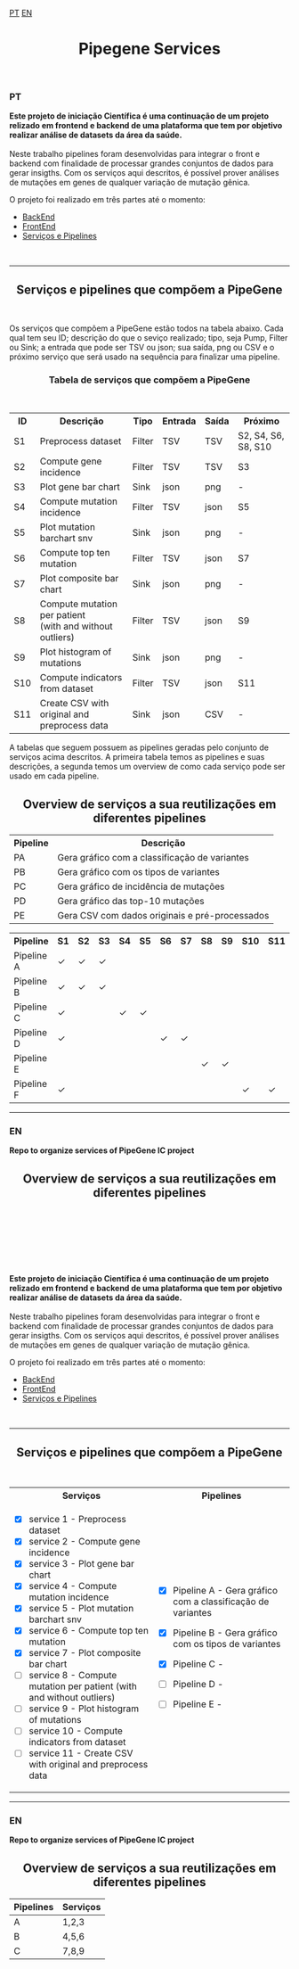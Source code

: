 
[PT](#pt)
[EN](#en)

<h1 align="center"> Pipegene Services</h1><br>

### PT <br>




**Este projeto de iniciação Científica é uma continuação de um projeto relizado em frontend e backend de uma plataforma que tem por objetivo realizar análise de datasets da área da saúde.** <br><br>
Neste trabalho pipelines foram desenvolvidas para integrar o front e backend com finalidade de processar grandes conjuntos de dados para gerar insigths. Com os serviços aqui descritos, é possível prover análises de mutações em genes de qualquer variação de mutação gênica.


O projeto foi realizado em três partes até o momento:
- [BackEnd](https://github.com/viniciuslsilva/ifsp-prj-pipegene)
- [FrontEnd](https://github.com/LucasGTeixeira/pipegene-frontend)
- [Serviços e Pipelines](https://github.com/lucas-ifsp/pipegene-services)
<br>
 
 --- 


<h2 align="center"> Serviços e pipelines que compõem a PipeGene</h2><br>

Os serviços que compõem a PipeGene estão todos na tabela abaixo. Cada qual tem seu ID; descrição do que o seviço realizado; tipo, seja Pump, Filter ou Sink; a entrada que pode ser TSV ou json; sua saída, png ou CSV e o próximo serviço que será usado na sequência para finalizar uma pipeline.


<h3 align="center"> Tabela de serviços que compõem a PipeGene</h3><br>
<table align="center">
  <tr>
    <th>ID</th>
    <th> Descrição </th>
    <th>Tipo</th>
    <th>Entrada</th>
    <th>Saída</th>
    <th>Próximo</th>
  </tr>
  <tr>
    <td> S1 </td>
    <td> Preprocess dataset </td>
    <td> Filter </td>
    <td> TSV </td>
    <td> TSV </td>
    <td> S2, S4, S6, S8, S10 </td>
  </tr>
   <tr>
    <td> S2 </td>
    <td> Compute gene incidence </td>
    <td> Filter </td>
    <td> TSV </td>
    <td> TSV </td>
    <td> S3 </td>
  </tr>
   <tr>
    <td> S3 </td>
    <td> Plot gene bar chart </td>
    <td> Sink </td>
    <td> json </td>
    <td> png </td>
    <td> - </td>
  </tr>
   <tr>
    <td> S4 </td>
    <td> Compute mutation incidence</td>
    <td> Filter </td>
    <td> TSV </td>
    <td> json </td>
    <td> S5 </td>
  </tr>
   <tr>
    <td> S5 </td>
    <td> Plot mutation barchart snv </td>
    <td> Sink </td>
    <td> json </td>
    <td> png </td>
    <td> - </td>
  </tr>  
   <tr>
    <td> S6 </td>
    <td> Compute top ten mutation </td>
    <td> Filter </td>
    <td> TSV </td>
    <td> json </td>
    <td> S7 </td>
  </tr>
   <tr>
    <td> S7 </td>
    <td> Plot composite bar chart </td>
    <td> Sink </td>
    <td> json </td>
    <td> png </td>
    <td> - </td>
  </tr>
    <tr>
    <td> S8 </td>
    <td> Compute mutation per patient <br> (with and without outliers) </td>
    <td> Filter </td>
    <td> TSV </td>
    <td> json </td>
    <td> S9 </td>
  </tr>
    <tr>
    <td> S9 </td>
    <td> Plot histogram of mutations </td>
    <td> Sink </td>
    <td> json </td>
    <td> png </td>
    <td> - </td>
  </tr>
    <tr>
    <td> S10 </td>
    <td> Compute indicators from dataset  </td>
    <td> Filter </td>
    <td> TSV </td>
    <td> json </td>
    <td> S11 </td>
  </tr>
    <tr>
    <td> S11 </td>
    <td> Create CSV with original and preprocess data </td>
    <td> Sink </td>
    <td> json </td>
    <td> CSV </td>
    <td> - </td>
  </tr> 
</table>

A tabelas que seguem possuem as pipelines geradas pelo conjunto de serviços acima descritos. A primeira tabela temos as pipelines e suas descrições, a segunda temos um overview de como cada serviço pode ser usado em cada pipeline.

<h2 align="center">  Overview de serviços a sua reutilizações em diferentes pipelines </h2>


<table align="center">
  <tr>
    <th>Pipeline</th>
    <th> Descrição </th>
  </tr>
  <tr>
  <td> PA </td>
   <td> Gera gráfico com a classificação de variantes </td>
  </tr>
 
  <tr>
  <td> PB </td>
   <td> Gera gráfico com os tipos de variantes  </td>
  </tr>
 
  <tr>
  <td> PC </td>
   <td> Gera gráfico de incidência de mutações </td>
  </tr>
 
  <tr>
  <td> PD </td>
   <td> Gera gráfico das top-10 mutações </td>
  </tr>
 
  <tr>
  <td> PE </td>
   <td> Gera CSV com dados originais e pré-processados </td>
  </tr>

</table>

<table align="center">
 
  <tr>
    <th>Pipeline</th>
    <th> S1 </th>
    <th> S2 </th>
    <th> S3 </th>
    <th> S4 </th>
    <th> S5 </th>
    <th> S6 </th>
    <th> S7 </th>
    <th> S8 </th>
    <th> S9 </th>
    <th> S10 </th>
    <th> S11 </th>
    <th> S12 </th>
   
  </tr>
  <tr>
   <td> Pipeline A </td>
   <td> ✓  </td>
   <td> ✓  </td>
   <td> ✓  </td>
   <td>   </td>
   <td>   </td>
   <td>   </td>
   <td>   </td>
   <td>   </td>
   <td>   </td>
   <td>   </td>
   <td>   </td>
   <td>   </td>
  </tr>
    <tr>
   <td> Pipeline B </td>
   <td> ✓  </td>
   <td> ✓  </td>
   <td> ✓  </td>
   <td>   </td>
   <td>   </td>
   <td>   </td>
   <td>   </td>
   <td>  </td>
   <td>   </td>
   <td>   </td>
   <td>   </td>
   <td>   </td>
  </tr>
    <tr>
   <td> Pipeline C </td>
   <td> ✓  </td>
   <td>   </td>
   <td>   </td>
   <td> ✓  </td>
   <td> ✓  </td>
   <td>   </td>
   <td>   </td>
   <td>   </td>
   <td>   </td>
   <td>   </td>
   <td>   </td>
   <td>   </td>
  </tr>
    <tr>
   <td> Pipeline D </td>
   <td> ✓  </td>
   <td>   </td>
   <td>   </td>
   <td>   </td>
   <td>   </td>
   <td> ✓  </td>
   <td> ✓  </td>
   <td>   </td>
   <td>   </td>
   <td>   </td>
   <td>   </td>
   <td>   </td>
  </tr>
    <tr>
   <td> Pipeline E </td>
   <td>   </td>
   <td>   </td>
   <td>   </td>
   <td>   </td>
   <td>   </td>
   <td>   </td>
   <td>   </td>
   <td> ✓  </td>
   <td> ✓  </td>
   <td>   </td>
   <td>   </td>
   <td>   </td>
  </tr>
    <tr>
   <td> Pipeline F </td>
   <td> ✓  </td>
   <td>   </td>
   <td>   </td>
   <td>   </td>
   <td>   </td>
   <td>   </td>
   <td>   </td>
   <td>   </td>
   <td>   </td>
   <td> ✓  </td>
   <td> ✓  </td>
   <td>   </td>
  </tr>
    <!-- <tr>
   <td> Pipeline G </td>
   <td> ✓  </td>
   <td> ✓  </td>
   <td> ✓  </td>
   <td> ✓  </td>
   <td> ✓  </td>
   <td> ✓  </td>
   <td> ✓  </td>
   <td> ✓  </td>
   <td> ✓  </td>
   <td> ✓  </td>
   <td> ✓  </td>
   <td> ✓  </td>
  </tr> -->
  
</table>


    

 ---
###  EN


**Repo to organize services of PipeGene IC project** <br>
<h2 align="center">  Overview de serviços a sua reutilizações em diferentes pipelines </h2>





<br><br><br><br><br><br>





















**Este projeto de iniciação Científica é uma continuação de um projeto relizado em frontend e backend de uma plataforma que tem por objetivo realizar análise de datasets da área da saúde.** <br><br>
Neste trabalho pipelines foram desenvolvidas para integrar o front e backend com finalidade de processar grandes conjuntos de dados para gerar insigths. Com os serviços aqui descritos, é possível prover análises de mutações em genes de qualquer variação de mutação gênica.


O projeto foi realizado em três partes até o momento:
- [BackEnd](https://github.com/viniciuslsilva/ifsp-prj-pipegene)
- [FrontEnd](https://github.com/LucasGTeixeira/pipegene-frontend)
- [Serviços e Pipelines](https://github.com/lucas-ifsp/pipegene-services)
<br>

 ---

<h2 align="center"> Serviços e pipelines que compõem a PipeGene</h2><br>
<table align="center">
  <tr>
    <th> Serviços </th>
    <th>Pipelines</th>
  </tr>
  <tr>
  <td>
    
- [x] service 1  - Preprocess dataset
- [x] service 2  - Compute gene incidence
- [x] service 3  - Plot gene bar chart
- [x] service 4  - Compute mutation incidence
- [x] service 5  - Plot mutation barchart snv
- [x] service 6  - Compute top ten mutation
- [x] service 7  - Plot composite bar chart
- [ ] service 8  - Compute mutation per patient (with and without outliers)
- [ ] service 9  - Plot histogram of mutations
- [ ] service 10 - Compute indicators from dataset
- [ ] service 11 - Create CSV with original and preprocess data
    
</td>
  <td>

- [x] Pipeline A - Gera gráfico com a classificação de variantes 
- [x] Pipeline B - Gera gráfico com os tipos de variantes 
- [x] Pipeline C - 
- [ ] Pipeline D -
- [ ] Pipeline E - 
    
  </pre>
  </td>
</tr>
</table>


 ---
###  EN


**Repo to organize services of PipeGene IC project** <br>
<h2 align="center">  Overview de serviços a sua reutilizações em diferentes pipelines </h2>

| Pipelines | Serviços |
|-----------|----------|
| A         |  1,2,3   | 
| B         |  4,5,6   |
| C         |  7,8,9   |


